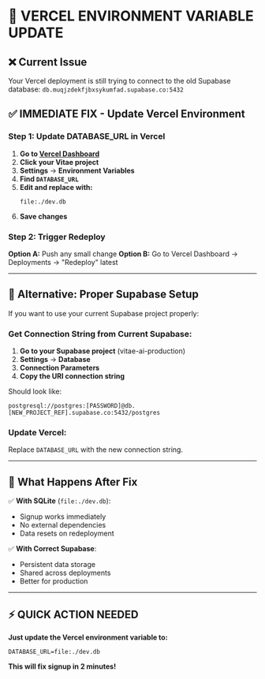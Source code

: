 # 🔧 VERCEL ENVIRONMENT VARIABLE UPDATE

## ❌ Current Issue
Your Vercel deployment is still trying to connect to the old Supabase database:
`db.muqjzdekfjbxsykumfad.supabase.co:5432`

## ✅ IMMEDIATE FIX - Update Vercel Environment

### Step 1: Update DATABASE_URL in Vercel

1. **Go to [Vercel Dashboard](https://vercel.com/dashboard)**
2. **Click your Vitae project**
3. **Settings** → **Environment Variables**
4. **Find `DATABASE_URL`**
5. **Edit and replace with:**
   ```
   file:./dev.db
   ```
6. **Save changes**

### Step 2: Trigger Redeploy

**Option A:** Push any small change
**Option B:** Go to Vercel Dashboard → Deployments → "Redeploy" latest

---

## 🎯 Alternative: Proper Supabase Setup

If you want to use your current Supabase project properly:

### Get Connection String from Current Supabase:

1. **Go to your Supabase project** (vitae-ai-production)
2. **Settings** → **Database**
3. **Connection Parameters**
4. **Copy the URI connection string**

Should look like:
```
postgresql://postgres:[PASSWORD]@db.[NEW_PROJECT_REF].supabase.co:5432/postgres
```

### Update Vercel:
Replace `DATABASE_URL` with the new connection string.

---

## 🔄 What Happens After Fix

✅ **With SQLite** (`file:./dev.db`):
- Signup works immediately
- No external dependencies
- Data resets on redeployment

✅ **With Correct Supabase**:
- Persistent data storage
- Shared across deployments
- Better for production

---

## ⚡ QUICK ACTION NEEDED

**Just update the Vercel environment variable to:**
```
DATABASE_URL=file:./dev.db
```

**This will fix signup in 2 minutes!**
